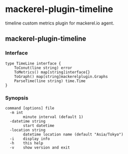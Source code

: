 mackerel-plugin-timeline
=====================

timeline custom metrics plugin for mackerel.io agent.

## mackerel-plugin-timeline

### Interface

```
type TimeLine interface {
	ToConut(line string) error
	ToMetrics() map[string]interface{}
	ToGraph() map[string]mackerelplugin.Graphs
	ParseTime(line string) time.Time
}
```

### Synopsis

```
command [options] file
  -m int
        minute interval (default 1)
  -datetime string
        start datetime
  -location string
        datetime location name (default "Asia/Tokyo")
  -i    display info
  -h    this help
  -v    show version and exit
```
